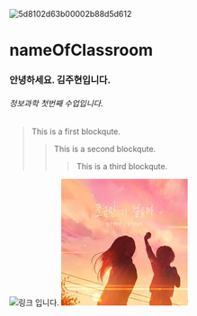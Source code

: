 ![5d8102d63b00002b88d5d612](https://user-images.githubusercontent.com/13882302/110884318-45eca800-8328-11eb-8de4-fd0a7ed5e0fa.jpeg)
# nameOfClassroom

### 안녕하세요. 김주현입니다. 
###### 정보과학 첫번째 수업입니다. 

> This is a first blockqute.
>	> This is a second blockqute.
>	>	> This is a third blockqute.
>	



![링크 입니다.](https://i.ytimg.com/vi/toB5pJoe4Oo/maxresdefault.jpg)
![](https://github.com/mtinet/nameOfClassroom/blob/main/%EB%8B%A4%EC%9A%B4%EB%A1%9C%EB%93%9C.jpg?raw=true)
